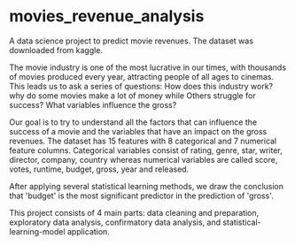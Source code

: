 # movies_revenue_analysis
A data science project to predict movie revenues. The dataset was downloaded from kaggle.

The movie industry is one of the most lucrative in our times, with thousands of movies produced every year, attracting people of all ages to cinemas. This leads us to ask a series of questions: How does this industry work? why do some movies make a lot of money while Others struggle for success? What variables influence the gross? 

Our goal is to try to understand all the factors that can influence the success of a movie and the variables that have an impact on the gross revenues.
The dataset has 15 features with 8 categorical and 7 numerical feature columns. Categorical variables consist of rating, genre, star, writer, director, company, country whereas numerical variables are called score, votes, runtime, budget, gross, year and released. 

After applying several statistical learning methods, we draw the conclusion that 'budget' is the most significant predictor in the prediction of 'gross'. 

This project consists of 4 main parts: data cleaning and preparation, exploratory data analysis, confirmatory data analysis, and statistical-learning-model application.


